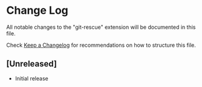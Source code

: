 # Change Log

All notable changes to the "git-rescue" extension will be documented in this file.

Check [Keep a Changelog](http://keepachangelog.com/) for recommendations on how to structure this file.

## [Unreleased]

- Initial release